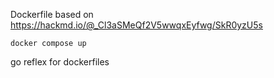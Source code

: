 Dockerfile based on https://hackmd.io/@_Cl3aSMeQf2V5wwqxEyfwg/SkR0yzU5s

```
docker compose up
```


go reflex for dockerfiles